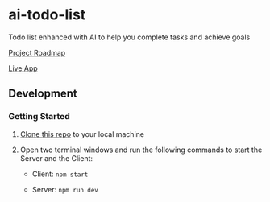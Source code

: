 # ai-todo-list
Todo list enhanced with AI to help you complete tasks and achieve goals

[Project Roadmap](https://github.com/users/dansbands/projects/1)

[Live App](https://dansbands.github.io/ai-todo-list/#/sign-in)


## Development

### Getting Started

1. [Clone this repo](https://docs.github.com/en/repositories/creating-and-managing-repositories/cloning-a-repository) to your local machine
2. Open two terminal windows and run the following commands to start the Server and the Client:

   - Client: `npm start`

   - Server: `npm run dev`
